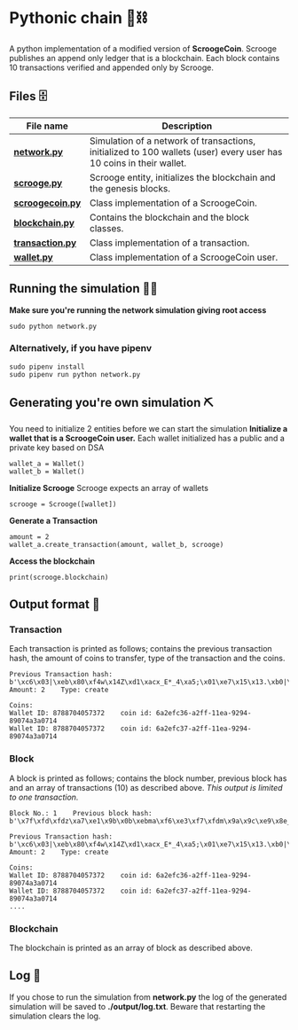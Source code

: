 # Pythonic chain 🐍⛓️

A python implementation of a modified version of **ScroogeCoin**. Scrooge publishes an append only ledger that is a blockchain. Each block contains 10 transactions verified and appended only by Scrooge.

## Files 🗄️

| File name                            | Description                                                                                                         |
| ------------------------------------ | ------------------------------------------------------------------------------------------------------------------- |
| [**network.py**](network.py)         | Simulation of a network of transactions, initialized to 100 wallets (user) every user has 10 coins in their wallet. |
| [**scrooge.py**](scrooge.py)         | Scrooge entity, initializes the blockchain and the genesis blocks.                                                  |
| [**scroogecoin.py**](scroogecoin.py) | Class implementation of a ScroogeCoin.                                                                              |
| [**blockchain.py**](blockchain.py)   | Contains the blockchain and the block classes.                                                                      |
| [**transaction.py**](transaction.py) | Class implementation of a transaction.                                                                              |
| [**wallet.py**](wallet.py)           | Class implementation of a ScroogeCoin user.                                                                         |

## Running the simulation 🏃‍♂️

**Make sure you're running the network simulation giving root access**

    sudo python network.py

### Alternatively, if you have pipenv

    sudo pipenv install
    sudo pipenv run python network.py

## Generating you're own simulation ⛏️

You need to initialize 2 entities before we can start the simulation
**Initialize a wallet that is a ScroogeCoin user.**
Each wallet initialized has a public and a private key based on DSA

    wallet_a = Wallet()
    wallet_b = Wallet()

**Initialize Scrooge**
Scrooge expects an array of wallets

    scrooge = Scrooge([wallet])

**Generate a Transaction**

    amount = 2
    wallet_a.create_transaction(amount, wallet_b, scrooge)

**Access the blockchain**

    print(scrooge.blockchain)

## Output format 💾

### Transaction

Each transaction is printed as follows; contains the previous transaction hash, the amount of coins to transfer, type of the transaction and the coins.

    Previous Transaction hash: b'\xc6\x03|\xeb\x80\xf4w\x14Z\xd1\xacx_E*_4\xa5;\x01\xe7\x15\x13.\xb0|\x06\xb2^\x8c\x8ci'
    Amount: 2 	 Type: create

    Coins:
    Wallet ID: 8788704057372	coin id: 6a2efc36-a2ff-11ea-9294-89074a3a0714
    Wallet ID: 8788704057372	coin id: 6a2efc37-a2ff-11ea-9294-89074a3a0714

### Block

A block is printed as follows; contains the block number, previous block has and an array of transactions (10) as described above. _This output is limited to one transaction._

    Block No.: 1    Previous block hash: b'\x7f\xfd\xfdz\xa7\xe1\x9b\x0b\xebma\xf6\xe3\xf7\xfdm\x9a\x9c\xe9\x8e_JT(\x8b\xb0kA\xa1\xa16f'

    Previous Transaction hash: b'\xc6\x03|\xeb\x80\xf4w\x14Z\xd1\xacx_E*_4\xa5;\x01\xe7\x15\x13.\xb0|\x06\xb2^\x8c\x8ci'
    Amount: 2 	 Type: create

    Coins:
    Wallet ID: 8788704057372	coin id: 6a2efc36-a2ff-11ea-9294-89074a3a0714
    Wallet ID: 8788704057372	coin id: 6a2efc37-a2ff-11ea-9294-89074a3a0714
    ....

### Blockchain

The blockchain is printed as an array of block as described above.

## Log 📜

If you chose to run the simulation from **network.py** the log of the generated simulation will be saved to **./output/log.txt**. Beware that restarting the simulation clears the log.
